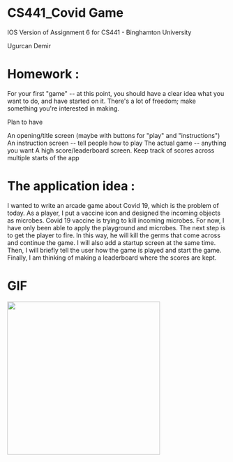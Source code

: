 # CS441_Covid Game

IOS Version of Assignment 6 for CS441 - Binghamton University

Ugurcan Demir

# Homework : 

For your first "game" -- at this point, you should have a clear idea what you want to do, and have started on it.  There's a lot of freedom; make something you're interested in making.

Plan to have

An opening/title screen (maybe with buttons for "play" and "instructions")
An instruction screen -- tell people how to play
The actual game -- anything you want
A high score/leaderboard screen.  Keep track of scores across multiple starts of the app


# The application idea : 
 
 I wanted to write an arcade game about Covid 19, which is the problem of today. As a player, I put a vaccine icon and designed the incoming objects as microbes. Covid 19 vaccine is trying to kill incoming microbes. For now, I have only been able to apply the playground and microbes. The next step is to get the player to fire. In this way, he will kill the germs that come across and continue the game.
 I will also add a startup screen at the same time. Then, I will briefly tell the user how the game is played and start the game. Finally, I am thinking of making a leaderboard where the scores are kept.
 

  
# GIF

<img src="http://g.recordit.co/VaCIQHWY4a.gif" width=350><br>
